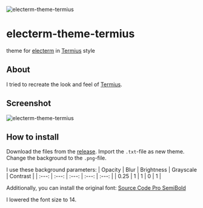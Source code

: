 ![electerm-theme-termius](https://socialify.git.ci/Hope-IT-Works/electerm-theme-termius/image?description=1&name=1&owner=1&pattern=Solid&theme=Light)
# electerm-theme-termius
theme for [electerm](https://github.com/electerm/electerm) in [Termius](https://termius.com/) style

## About
I tried to recreate the look and feel of [Termius](https://termius.com/).

## Screenshot
![electerm-theme-termius](https://user-images.githubusercontent.com/52013820/169148953-306cb06b-89f7-4a2b-8c77-4269441daa3b.png)

## How to install
Download the files from the [release](https://github.com/Hope-IT-Works/electerm-theme-termius/releases/latest). Import the `.txt`-file as new theme. Change the background to the `.png`-file.

I use these background parameters:
| Opacity | Blur | Brightness | Grayscale | Contrast |
| :---: | :---: | :---: | :---: | :---: |
| 0.25 | 1 | 1 | 0 | 1 |

Additionally, you can install the original font: [Source Code Pro SemiBold](https://fonts.google.com/share?selection.family=Source%20Code%20Pro:wght@600)

I lowered the font size to 14.
